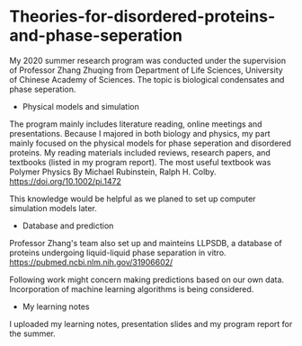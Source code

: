 # Theories-for-disordered-proteins-and-phase-seperation
My 2020 summer research program was conducted under the supervision of Professor Zhang Zhuqing from Department of Life Sciences, University of Chinese Academy of Sciences. The topic is biological condensates and phase seperation.

* Physical models and simulation

The program mainly includes literature reading, online meetings and presentations. Because I majored in both biology and physics, my part mainly focused on the physical models for phase seperation and disordered proteins. My reading materials included reviews, research papers, and textbooks (listed in my program report).
The most useful textbook was Polymer Physics By Michael Rubinstein, Ralph H. Colby. 
  https://doi.org/10.1002/pi.1472
  
This knowledge would be helpful as we planed to set up computer simulation models later.

* Database and prediction

Professor Zhang's team also set up and mainteins LLPSDB, a database of proteins undergoing liquid-liquid phase separation in vitro.
  https://pubmed.ncbi.nlm.nih.gov/31906602/
  
Following work might concern making predictions based on our own data. Incorporation of machine learning algorithms is being considered.

* My learning notes

I uploaded my learning notes, presentation slides and my program report for the summer.
